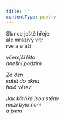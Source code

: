 ```yaml
---
title: ''
contentType: poetry
---
```


<section>

Slunce ještě hřeje  
ale mrazivý vítr  
rve a sráží

_včerejší léto  
dnešní podzim_

</section>

<section>

_Za den  
sahá do okna  
holá větev_

</section>

<section>

_Jak křehké jsou stěny  
mezi bylo není  
a jsem_

</section>
